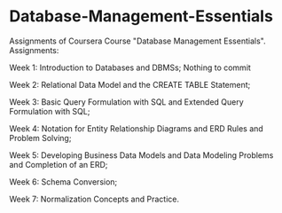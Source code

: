 # Database-Management-Essentials
Assignments of Coursera Course "Database Management Essentials". 
Assignments:

Week 1: Introduction to Databases and DBMSs; Nothing to commit

Week 2: Relational Data Model and the CREATE TABLE Statement;

Week 3: Basic Query Formulation with SQL and Extended Query Formulation with SQL;

Week 4: Notation for Entity Relationship Diagrams and ERD Rules and Problem Solving;

Week 5: Developing Business Data Models and Data Modeling Problems and Completion of an ERD;

Week 6: Schema Conversion;

Week 7: Normalization Concepts and Practice.
